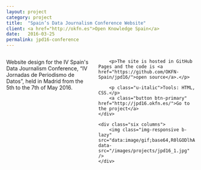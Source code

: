 ```yaml
---
layout: project
category: project
title:  "Spain’s Data Journalism Conference Website"
client: <a href="http://okfn.es">Open Knowledge Spain</a>
date:   2016-03-25
permalink: jpd16-conference
---
```

<div class="row">
    <div class="six columns">
        <p>Website design for the IV Spain's Data Journalism Conference, “IV Jornadas de Periodismo de Datos”, held in Madrid from the 5th to the 7th of May 2016.</p>

        <p>The site is hosted in GitHub Pages and the code is <a href="https://github.com/OKFN-Spain/jpd16/">open source</a>.</p>

        <p class="u-italic">Tools: HTML, CSS.</p>
        <a class="button btn-primary" href="http://jpd16.okfn.es/">Go to the project</a>
    </div>

    <div class="six columns">
        <img class="img-responsive b-lazy"  src="data:image/gif;base64,R0lGODlhAQABAAAAACH5BAEKAAEALAAAAAABAAEAAAICTAEAOw==" data-src="/images/projects/jpd16_1.jpg" />
    </div>
</div>
<div class="row">
    <img class="img-responsive b-lazy"  src="data:image/gif;base64,R0lGODlhAQABAAAAACH5BAEKAAEALAAAAAABAAEAAAICTAEAOw==" data-src="/images/projects/jpd16_2.jpg" />
    <img class="img-responsive b-lazy"  src="data:image/gif;base64,R0lGODlhAQABAAAAACH5BAEKAAEALAAAAAABAAEAAAICTAEAOw==" data-src="/images/projects/jpd16_3.png" />
    <img class="img-responsive b-lazy"  src="data:image/gif;base64,R0lGODlhAQABAAAAACH5BAEKAAEALAAAAAABAAEAAAICTAEAOw==" data-src="/images/projects/jpd16_4.png" />
    <img class="img-responsive b-lazy"  src="data:image/gif;base64,R0lGODlhAQABAAAAACH5BAEKAAEALAAAAAABAAEAAAICTAEAOw==" data-src="/images/projects/jpd16_5.png" />
    <img class="img-responsive b-lazy"  src="data:image/gif;base64,R0lGODlhAQABAAAAACH5BAEKAAEALAAAAAABAAEAAAICTAEAOw==" data-src="/images/projects/jpd16_6.png" />
    <img class="img-responsive b-lazy"  src="data:image/gif;base64,R0lGODlhAQABAAAAACH5BAEKAAEALAAAAAABAAEAAAICTAEAOw==" data-src="/images/projects/jpd16_7.png" />
</div>
